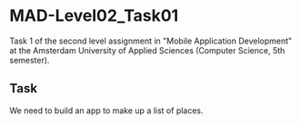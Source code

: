 # MAD-Level02_Task01
Task 1 of the second level assignment in "Mobile Application Development" at the Amsterdam University of Applied Sciences (Computer Science, 5th semester).

## Task
We need to build an app to make up a list of places.
